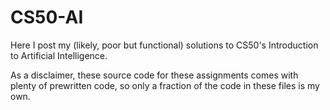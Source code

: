 # CS50-AI
Here I post my (likely, poor but functional) solutions to CS50's Introduction to Artificial Intelligence.

As a disclaimer, these source code for these assignments comes with plenty of prewritten code, so only a fraction of the code in these files is my own.
